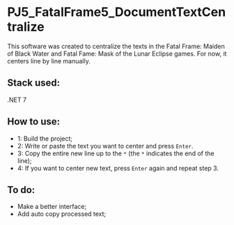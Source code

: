 # PJ5_FatalFrame5_DocumentTextCentralize
This software was created to centralize the texts in the Fatal Frame: Maiden of Black Water and Fatal Fame: Mask of the Lunar Eclipse games.
For now, it centers line by line manually.

## Stack used:
.NET 7

## How to use:
- 1: Build the project;
- 2: Write or paste the text you want to center and press `Enter`. 
- 3: Copy the entire new line up to the `*` (the `*` indicates the end of the line);
- 4: If you want to center new text, press `Enter` again and repeat step 3.

## To do:
- Make a better interface;
- Add auto copy processed text;
